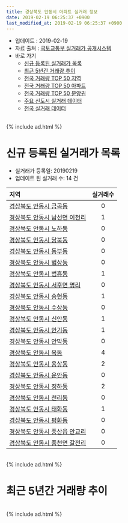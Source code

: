 ```yaml
---
title: 경상북도 안동시 아파트 실거래 정보
date: 2019-02-19 06:25:37 +0900
last_modified_at: 2019-02-19 06:25:37 +0900
---
```


* 업데이트 : 2019-02-19
* 자료 출처 : [국토교통부 실거래가 공개시스템](http://rt.molit.go.kr)
* 바로 가기
    * [신규 등록된 실거래가 목록](#신규-등록된-실거래가-목록)
    * [최근 5년간 거래량 추이](#최근-5년간-거래량-추이)
    * [전국 거래량 TOP 50 지역](https://inasie.github.io/apt-trade-info/최근-3개월-전국에서-가장-거래가-많이-발생한-지역)
    * [전국 거래량 TOP 50 아파트](https://inasie.github.io/apt-trade-info/최근-3개월-전국에서-가장-거래가-많이-발생한-아파트)
    * [전국 거래량 TOP 50 분양권](https://inasie.github.io/apt-trade-info/최근-3개월-전국에서-가장-거래가-많이-발생한-분양권)
    * [주요 신도시 실거래 데이터](https://inasie.github.io/apt-trade-info/주요-신도시)
    * [전국 실거래 데이터](https://inasie.github.io/apt-trade-info/전국)

<br>
{% include ad.html %}
<br>

# 신규 등록된 실거래가 목록
* 실거래가 등록일: 20190219
* 업데이트 된 실거래 수: 14 건


|지역|실거래수|
|:---|:---:|
|[경상북도 안동시 금곡동](https://inasie.github.io/apt-trade-info/경상북도-안동시-금곡동)|0|
|[경상북도 안동시 남선면 이천리](https://inasie.github.io/apt-trade-info/경상북도-안동시-남선면-이천리)|1|
|[경상북도 안동시 노하동](https://inasie.github.io/apt-trade-info/경상북도-안동시-노하동)|0|
|[경상북도 안동시 당북동](https://inasie.github.io/apt-trade-info/경상북도-안동시-당북동)|0|
|[경상북도 안동시 동부동](https://inasie.github.io/apt-trade-info/경상북도-안동시-동부동)|0|
|[경상북도 안동시 법상동](https://inasie.github.io/apt-trade-info/경상북도-안동시-법상동)|0|
|[경상북도 안동시 법흥동](https://inasie.github.io/apt-trade-info/경상북도-안동시-법흥동)|1|
|[경상북도 안동시 서후면 명리](https://inasie.github.io/apt-trade-info/경상북도-안동시-서후면-명리)|0|
|[경상북도 안동시 송현동](https://inasie.github.io/apt-trade-info/경상북도-안동시-송현동)|1|
|[경상북도 안동시 수상동](https://inasie.github.io/apt-trade-info/경상북도-안동시-수상동)|0|
|[경상북도 안동시 신안동](https://inasie.github.io/apt-trade-info/경상북도-안동시-신안동)|1|
|[경상북도 안동시 안기동](https://inasie.github.io/apt-trade-info/경상북도-안동시-안기동)|1|
|[경상북도 안동시 안막동](https://inasie.github.io/apt-trade-info/경상북도-안동시-안막동)|0|
|[경상북도 안동시 옥동](https://inasie.github.io/apt-trade-info/경상북도-안동시-옥동)|4|
|[경상북도 안동시 용상동](https://inasie.github.io/apt-trade-info/경상북도-안동시-용상동)|2|
|[경상북도 안동시 운안동](https://inasie.github.io/apt-trade-info/경상북도-안동시-운안동)|0|
|[경상북도 안동시 정하동](https://inasie.github.io/apt-trade-info/경상북도-안동시-정하동)|2|
|[경상북도 안동시 천리동](https://inasie.github.io/apt-trade-info/경상북도-안동시-천리동)|0|
|[경상북도 안동시 태화동](https://inasie.github.io/apt-trade-info/경상북도-안동시-태화동)|1|
|[경상북도 안동시 평화동](https://inasie.github.io/apt-trade-info/경상북도-안동시-평화동)|0|
|[경상북도 안동시 풍산읍 안교리](https://inasie.github.io/apt-trade-info/경상북도-안동시-풍산읍-안교리)|0|
|[경상북도 안동시 풍천면 갈전리](https://inasie.github.io/apt-trade-info/경상북도-안동시-풍천면-갈전리)|0|


<br>
{% include ad.html %}
<br>

# 최근 5년간 거래량 추이


<div style="width:100%;">
    <canvas id="deal_progress" height="200"></canvas>
</div>

<script>
new Chart(document.getElementById("deal_progress"), {
    type: 'line',
    data: {
        labels: ['201402','201403','201404','201405','201406','201407','201408','201409','201410','201411','201412','201501','201502','201503','201504','201505','201506','201507','201508','201509','201510','201511','201512','201601','201602','201603','201604','201605','201606','201607','201608','201609','201610','201611','201612','201701','201702','201703','201704','201705','201706','201707','201708','201709','201710','201711','201712','201801','201802','201803','201804','201805','201806','201807','201808','201809','201810','201811','201812','201901','201902'],
        datasets: [{
            label: '매매',
            pointRadius: 1,
            data: [134, 162, 129, 120, 104, 107, 117, 148, 167, 128, 97, 137, 163, 225, 176, 153, 153, 124, 134, 122, 141, 124, 100, 144, 136, 159, 109, 108, 116, 123, 115, 113, 107, 108, 131, 102, 142, 133, 119, 142, 139, 125, 101, 102, 74, 94, 102, 118, 113, 148, 99, 83, 104, 87, 110, 100, 130, 107, 87, 96, 17],
            borderColor: "rgba(255, 201, 14, 1)",
            backgroundColor: "rgba(255, 201, 14, 0.5)",
            fill: false,
            lineTension: 0
        },{
            label: '전월세',
            pointRadius: 1,
            data: [72, 77, 51, 44, 34, 52, 36, 48, 55, 51, 46, 56, 54, 83, 60, 56, 53, 54, 41, 41, 38, 42, 54, 56, 63, 44, 42, 24, 45, 53, 35, 25, 40, 31, 58, 50, 80, 44, 35, 47, 47, 48, 59, 41, 41, 43, 54, 72, 70, 69, 58, 66, 48, 71, 52, 53, 71, 53, 60, 42, 14],
            borderColor: "rgba(0, 141, 185, 1)",
            backgroundColor: "rgba(0, 141, 185, 0.5)",
            fill: false,
            lineTension: 0
        }
        ]
    },
    options: {
        responsive: true,
        title: {
            display: false
        },
        tooltips: {
            mode: 'index',
            intersect: false
        },
        hover: {
            mode: 'nearest',
            intersect: true
        },
        scales: {
            xAxes: [{
                display: true,
                scaleLabel: {
                    display: true,
                    labelString: '년/월'
                }
            }],
            yAxes: [{
                display: true,
                ticks: {
                    suggestedMin: 0,
                },
                scaleLabel: {
                    display: true,
                    labelString: '실거래 수'
                }
            }]
        }
    }
});

</script>


<br>
{% include ad.html %}
<br>

